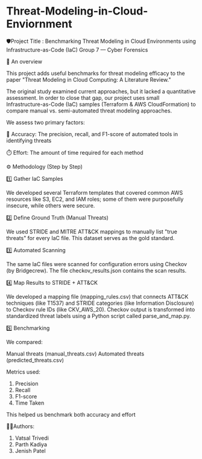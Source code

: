 # Threat-Modeling-in-Cloud-Enviornment 

🛡️Project Title :
Benchmarking Threat Modeling in Cloud Environments using Infrastructure-as-Code (IaC)
Group 7 — Cyber Forensics

📘 An overview

This project adds useful benchmarks for threat modeling efficacy to the paper "Threat Modeling in Cloud Computing: A Literature Review."

The original study examined current approaches, but it lacked a quantitative assessment.
In order to close that gap, our project uses small Infrastructure-as-Code (IaC) samples (Terraform & AWS CloudFormation) to compare manual vs. semi-automated threat modeling approaches.

We assess two primary factors:

🎯 Accuracy: The precision, recall, and F1-score of automated tools in identifying threats

⏱️ Effort: The amount of time required for each method


⚙️ Methodology (Step by Step)

1️⃣ Gather IaC Samples

We developed several Terraform templates that covered common AWS resources like S3, EC2, and IAM roles; some of them were purposefully insecure, while others were secure.

2️⃣ Define Ground Truth (Manual Threats)

We used STRIDE and MITRE ATT&CK mappings to manually list "true threats" for every IaC file.
This dataset serves as the gold standard.

3️⃣ Automated Scanning

The same IaC files were scanned for configuration errors using Checkov (by Bridgecrew).
The file checkov_results.json contains the scan results.

4️⃣ Map Results to STRIDE + ATT&CK

We developed a mapping file (mapping_rules.csv) that connects ATT&CK techniques (like T1537) and STRIDE categories (like Information Disclosure) to Checkov rule IDs (like CKV_AWS_20).
Checkov output is transformed into standardized threat labels using a Python script called parse_and_map.py.

5️⃣ Benchmarking

We compared:

Manual threats (manual_threats.csv)
Automated threats (predicted_threats.csv)

Metrics used:
1) Precision
2) Recall
3) F1-score
5) Time Taken

This helped us benchmark both accuracy and effort

👩‍💻Authors: 
1) Vatsal Trivedi
2) Parth Kadiya
3) Jenish Patel

